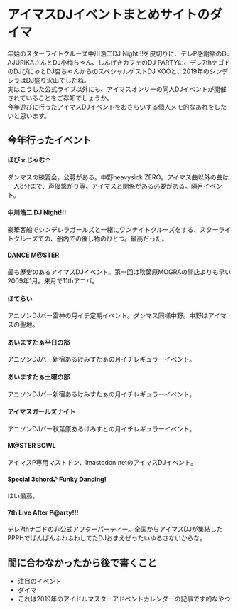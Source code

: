 # アイマスDJイベントまとめサイトのダイマ

年始のスターライトクルーズ中川浩二DJ Night!!!を皮切りに、デレP感謝祭のDJ AJURIKAさんとDJ小梅ちゃん、しんげきカフェのDJ PARTYに、デレ7thナゴドのDJぴにゃとDJ杏ちゃんからのスペシャルゲストDJ KOOと、2019年のシンデレラはDJ盛り沢山でしたね。  
実はこうした公式ライブ以外にも、アイマスオンリーの同人DJイベントが開催されていることをご存知でしょうか。  
今年遊びに行ったアイマスDJイベントをおさらいする個人メモ的なあれをしたいと思います。  

## 今年行ったイベント

#### ほぴ☆じゃむ↑

ダンマスの練習会。公募がある。中野heavysick ZERO。アイマス曲以外の曲は一人8分まで、声優繋がり等、アイマスと関係がある必要がある。隔月イベント。

#### 中川浩二 DJ Night!!!

豪華客船でシンデレラガールズと一緒にワンナイトクルーズをする、スターライトクルーズでの、船内での催し物のひとつ。最高だった。

#### DANCE M@STER

最も歴史のあるアイマスDJイベント。第一回は秋葉原MOGRAの開店よりも早い2009年1月。来月で11thアニバ。

#### ほてらい

アニソンDJバー雷神の月イチ定期イベント。ダンマス同様中野。中野はアイマスの聖地。

#### あいますたぁ平日の部

アニソンDJバー新宿あるけみすたぁの月イチレギュラーイベント。

#### あいますたぁ土曜の部

アニソンDJバー新宿あるけみすたぁの月イチレギュラーイベント。

#### アイマスガールズナイト

アニソンDJバー秋葉原あるけみすとの月イチレギュラーイベント。

#### M@STER BOWL

アイマスP専用マストドン、imastodon.netのアイマスDJイベント。

#### Special 3chord♪ Funky Dancing!

はい最高。

#### 7th Live After P@arty!!!

デレ7thナゴドの非公式アフターパーティー。全国からアイマスDJが集結したPPPHでぱんぱんふわふわしてたDJおまえぜったいゆるさないからな。

## 間に合わなかったから後で書くこと

- 注目のイベント
- ダイマ
- これは2019年のアイドルマスターアドベントカレンダーの記事です的なやつ
